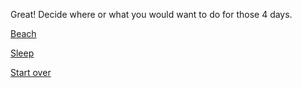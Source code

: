 Great! Decide where or what you would want to do for those 4 days.

[Beach](../Beach/spending-time.md)

[Sleep](../Sleep/comment.md)

[Start over](../README.md)